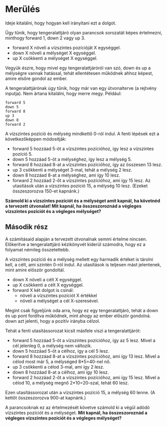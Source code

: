 # Merülés

Ideje kitalálni, hogy hogyan kell irányítani ezt a dolgot.

Űgy tűnik, hogy tengeralattjáró olyan parancsok sorozatát képes értelmezni, minthogy forward 1, down 2 vagy up 3.

- forward X növeli a vízszintes pozícióját X egységgel.
- down X növeli a mélységet X egységgel.
- up X csökkenti a mélységet X egységgel.

Vegyük észre, hogy mivel egy tengeralattjáróról van szó, down és up a mélységre vannak hatással, tehát ellentétesen működnek ahhoz képest, amire elsőre gondol az ember.

A tengeralattjárónak úgy tűnik, hogy már van egy útvonalterve (a rejtvény inputja). Nem ártana kitalálni, hogy merre megy. Például:

```
forward 5
down 5
forward 8
up 3
down 8
forward 2
```

A vízszintes pozíció és mélység mindkettő 0-ról indul. A fenti lépések ezt a következőképpen módosítják:

- forward 5 hozzáad 5-öt a vízszintes pozícióhoz, így lesz a vízszintes pozíció 5.
- down 5 hozzáad 5-öt a mélységhez, így lesz a mélység 5.
- forward 8 hozzáad 8-at a vízszintes pozícióhoz, így az összesen 13 lesz.
- up 3 csökkenti a mélységet 3-mal, tehát a mélység 2 lesz.
- down 8 hozzáad 8-at a mélységhez, ami így 10 lesz.
- forward 2 hozzáad 2-őt a vízszintes pozícióhoz, ami így 15 lesz.
Az utasítások után a vízszintes pozíció 15, a mélység 10 lesz. (Ezeket összeszorozva 150-et kapnánk.)

**Számold ki a vízszintes pozíciót és a mélységet amit kapnál, ha követnéd a tervezett útvonalat! Mit kapnál, ha összeszoroznád a végleges vízszintes pozíciót és a végleges mélységet?**

## Második rész

A számításaid alapján a tervezett útvonalnak semmi értelme nincsen. Előkerítve a tengeralattjáró kézikönyvét kiderül számodra, hogy ez a folyamat némileg összetettebb.

A vízszintes pozíció és a mélység mellett egy harmadik értéket is tárolni kell, a célt, ami szintén 0-ról indul. Az utasítások is teljesen mást jelentenek, mint amire először gondoltál.

- down X növeli a célt X egységgel.
- up X csökkenti a célt X egységgel.
- forward X két dolgot is csinál:
    - növeli a vízszintes pozíciót X értékkel
    - növeli a mélységet a cél X-szeresével.

Megint csak figyeljünk oda arra, hogy ez egy tengeralattjáró, tehát a down és up pont fordítva működnek, mint ahogy az ember először gondolná. down azt jelenti, hogy a pozitív irányba célzol.

Tehát a fenti utasítássorozat kicsit másfele viszi a tengeralattjárót:

- forward 5 hozzáad 5-öt a vízszintes pozícióhoz, így az 5 lesz. Mivel a cél jelenleg 0, a mélység nem változik.
- down 5 hozzáad 5-öt a célhoz, így a cél 5 lesz.
- forward 8 hozzáad 8-at a vízszintes pozícióhoz, ami így 13 lesz. Mivel a célod most már 5, a mélységed 8*5=40-nel nő.
- up 3 csökkenti a célod 3-mal, ami így 2 lesz. 
- down 8 hozzáad 8-at a célhoz, ami így 10 lesz.
- forward 2 hozzáad 2-őt a vízszintes pozícióhoz, ami így 15 lesz. Mivel a célod 10, a mélység megnő 2*10=20-szal, tehát 60 lesz.

Ezen utasítássorozat után a vízszintes pozíció 15, a mélység 60 lenne. (A kettőt összeszorozva 900-at kapnánk.)

A parancsoknak ez az értelmezését követve számold ki a végül adódó vízszintes pozíciót és a mélységet. **Mit kapnál, ha összeszoroznád a végleges vízszintes pozíciót és a végleges mélységet?** 
